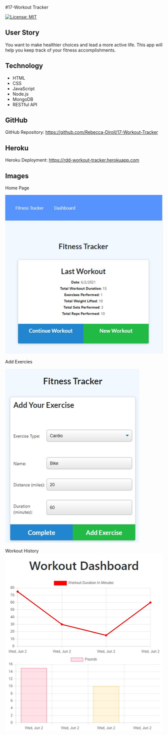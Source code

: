 #17-Workout Tracker

[![License: MIT](https://img.shields.io/badge/License-MIT-yellow.svg)](https://opensource.org/licenses/MIT)

## User Story
You want to make healthier choices and lead a more active life. This app will help you keep track of your fitness accomplishments.

## Technology
- HTML
- CSS
- JavaScript
- Node.js
- MongoDB
- RESTful API

## GitHub
GitHub Repository: https://github.com/Rebecca-Diroll/17-Workout-Tracker

## Heroku
Heroku Deployment: https://rdd-workout-tracker.herokuapp.com

## Images
Home Page

![image](/assets/1-Home.jpg)

Add Exercies

![image](/assets/2-Add-Exercise.jpg)

Workout History
![image](/assets/3-Workout-History.jpg)